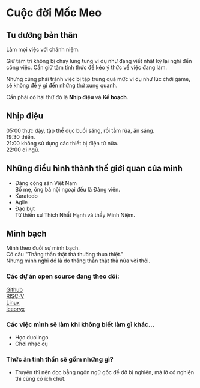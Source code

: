 # Cuộc đời Mốc Meo
## Tu dưỡng bản thân
Làm mọi việc với chánh niệm.

Giữ tâm trí không bị chạy lung tung ví dụ như đang viết nhật ký lại nghĩ đến công việc. Cần giữ tâm tỉnh thức để kéo ý thức về việc đang làm.

Nhưng cũng phải tránh việc bị tập trung quá mức ví dụ như lúc chơi game, sẽ không để ý gì đến những thứ xung quanh.

Cần phải có hai thứ đó là **Nhịp điệu** và **Kế hoạch**.

## Nhịp điệu
05:00 thức dậy, tập thể dục buổi sáng, rồi tắm rửa, ăn sáng.  
19:30 thiền.  
21:00 không sử dụng các thiết bị điện tử nữa.  
22:00 đi ngủ.  

## Những điều hình thành thế giới quan của mình
* Đảng cộng sản Việt Nam  
Bố mẹ, ông bà nội ngoại đều là Đảng viên.
* Karatedo
* Agile
* Đạo bụt  
Từ thiền sư Thích Nhất Hạnh và thầy Minh Niệm.

## Minh bạch
Mình theo đuổi sự minh bạch.  
Có câu "Thẳng thắn thật thà thường thua thiệt."  
Nhưng mình nghĩ đó là do thẳng thắn thật thà nửa vời thôi.

### Các dự án open source đang theo dõi:  
[Github](https://github.com/github)  
[RISC-V](https://github.com/riscv)  
[Linux](https://github.com/torvalds/linux)  
[iceoryx](https://github.com/eclipse-iceoryx/iceoryx)  

### Các việc mình sẽ làm khi không biết làm gì khác... 
* Học duolingo
* Chơi nhạc cụ
### Thức ăn tinh thần sẽ gồm những gì?
* Truyện thì nên đọc bằng ngôn ngữ gốc để đỡ bị nghiện, mà lỡ có nghiện thì cũng có ích chút.

